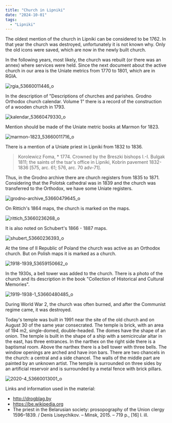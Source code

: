 ```yaml
---
title: "Church in Lipniki"
date: "2024-10-01"
tags: 
  - "Lipniki"
---
```


The oldest mention of the church in Lipniki can be considered to be 1762. In that year the church was destroyed, unfortunately it is not known why. Only the old icons were saved, which are now in the newly built church.

In the following years, most likely, the church was rebuilt (or there was an annex) where services were held. Since the next document about the active church in our area is the Uniate metrics from 1770 to 1801, which are in RGIA.

![rgia_53660011446_o](https://github.com/escfrpls/drochiczynpoleski/assets/125834172/14122141-a2ce-41b7-9871-d258dc948e65)

In the description of "Descriptions of churches and parishes. Grodno Orthodox church calendar. Volume 1" there is a record of the construction of a wooden church in 1793.

![kalendar_53660479330_o](https://github.com/escfrpls/drochiczynpoleski/assets/125834172/b6120963-2dbe-4713-969c-37584605fa50)

Mention should be made of the Uniate metric books at Marmon for 1823.

![marmon-1823_53660011716_o](https://github.com/escfrpls/drochiczynpoleski/assets/125834172/07f13e2e-98d8-4f70-8bd1-e2cddbf64344)

There is a mention of a Uniate priest in Lipniki from 1832 to 1836.

> Korolewicz Foma, \* 1774. Crowned by the Breszki bishops I.-I. Bulgak 1811; the saints of the tsar's office in Lipniki, Kobrin pavement 1832-1836 \[575, arc. 61; 576, arc. 70 adv-71\].

Thus, in the Grodno archive there are church registers from 1835 to 1871. Considering that the Polotsk cathedral was in 1839 and the church was transferred to the Orthodox, we have some Uniate registers.

![grodno-archive_53660479645_o](https://github.com/escfrpls/drochiczynpoleski/assets/125834172/cbbc7882-b05f-4101-826f-1904dda981a3)

On Rittich's 1864 maps, the church is marked on the maps.

![rittich_53660236268_o](https://github.com/escfrpls/drochiczynpoleski/assets/125834172/ae22a7ee-b4c2-4d6b-85d9-dc61128af0be)

It is also noted on Schubert's 1866 - 1887 maps.

![shubert_53660236393_o](https://github.com/escfrpls/drochiczynpoleski/assets/125834172/1f083a75-afd5-4fbc-8cc5-b55fbc0efd59)

At the time of II Republic of Poland the church was active as an Orthodox church. But on Polish maps it is marked as a church.

![1918-1939_53659150662_o](https://github.com/escfrpls/drochiczynpoleski/assets/125834172/28d98247-6f88-4f25-b1e1-f0abb9f658c1)

In the 1930s, a bell tower was added to the church. There is a photo of the church and its description in the book "Collection of Historical and Cultural Memories".

![1919-1938-1_53660480485_o](https://github.com/escfrpls/drochiczynpoleski/assets/125834172/fb734440-939e-41a2-821d-719394aef1a3)

During World War 2, the church was often burned, and after the Communist regime came, it was destroyed.

Today's temple was built in 1991 near the site of the old church and on August 30 of the same year consecrated.
The temple is brick, with an area of 194 m2, single-domed, double-headed. The domes have the shape of an onion. The temple is built in the shape of a ship with a semicircular altar in the east, has three entrances. In the narthex on the right side there is a baptismal room. Above the narthex there is a bell tower with three bells. The window openings are arched and have iron bars. There are two chancels in the church: a central and a side chancel. The walls of the middle part are painted by an unknown artist. The temple is surrounded on three sides by an artificial reservoir and is surrounded by a metal fence with brick pillars.

![2020-4_53660013001_o](https://github.com/escfrpls/drochiczynpoleski/assets/125834172/05aeb0cf-054a-4e05-b11b-5d5a48bbe6a9)

Links and information used in the material:

- http://drogblag.by
- https://be.wikipedia.org
- The priest in the Belarusian society: prosopography of the Union clergy 1596–1839. / Denis Liseychikov. – Minsk, 2015. – 719 p., \[16\] l. ill.
